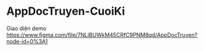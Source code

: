 # AppDocTruyen-CuoiKi
Giao diện demo
https://www.figma.com/file/7NLiBUWkM45CRfC9PNM8qd/AppDocTruyen?node-id=0%3A1
